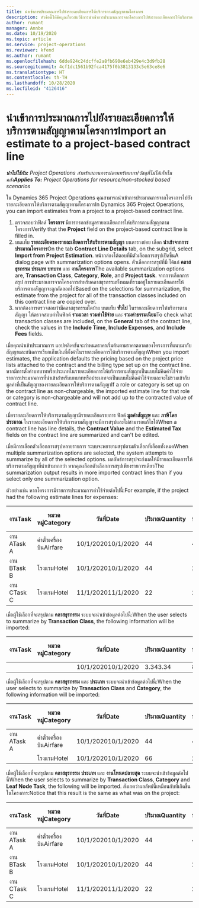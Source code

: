 ```yaml
---
title: นำเข้าการประมาณการไปยังรายละเอียดการให้บริการตามสัญญาตามโครงการ
description: หัวข้อนี้ให้ข้อมูลเกี่ยวกับวิธีการนำเข้าการประมาณการจากโครงการไปยังรายละเอียดการให้บริการตามสัญญา
author: rumant
manager: Annbe
ms.date: 10/19/2020
ms.topic: article
ms.service: project-operations
ms.reviewer: kfend
ms.author: rumant
ms.openlocfilehash: 6dde924c24dcffe2a8fb690e6eb429e4c3d9fb28
ms.sourcegitcommit: 4cf1dc1561b92fca4175f0b3813133c5e63ce8e6
ms.translationtype: HT
ms.contentlocale: th-TH
ms.lasthandoff: 10/28/2020
ms.locfileid: "4126416"
---
```

# <a name="import-an-estimate-to-a-project-based-contract-line"></a><span data-ttu-id="247d6-103">นำเข้าการประมาณการไปยังรายละเอียดการให้บริการตามสัญญาตามโครงการ</span><span class="sxs-lookup"><span data-stu-id="247d6-103">Import an estimate to a project-based contract line</span></span>

<span data-ttu-id="247d6-104">_**นำไปใช้กับ:** Project Operations สำหรับสถานการณ์ตามทรัพยากร/วัสดุที่ไม่ได้เก็บในคลัง_</span><span class="sxs-lookup"><span data-stu-id="247d6-104">_**Applies To:** Project Operations for resource/non-stocked based scenarios_</span></span>

<span data-ttu-id="247d6-105">ใน Dynamics 365 Project Operations คุณสามารถนำเข้าการประมาณการจากโครงการไปยังรายละเอียดการให้บริการตามสัญญาตามโครงการ</span><span class="sxs-lookup"><span data-stu-id="247d6-105">In Dynamics 365 Project Operations, you can import estimates from a project to a project-based contract line.</span></span>

1. <span data-ttu-id="247d6-106">ตรวจสอบว่าฟิลด์ **โครงการ** มีการกรอกข้อมูลรายละเอียดการให้บริการตามสัญญาตามโครงการ</span><span class="sxs-lookup"><span data-stu-id="247d6-106">Verify that the **Project** field on the project-based contract line is filled in.</span></span>
2. <span data-ttu-id="247d6-107">บนแท็บ **รายละเอียดของรายละเอียดการให้บริการตามสัญญา** บนตารางย่อย เลือก **นำเข้าจากการประมาณโครงการ**</span><span class="sxs-lookup"><span data-stu-id="247d6-107">On the tab **Contract Line Details** tab, on the subgrid, select **Import from Project Estimation**.</span></span> <span data-ttu-id="247d6-108">หน้ากล่องโต้ตอบที่มีตัวเลือกการสรุปเปิดขึ้น</span><span class="sxs-lookup"><span data-stu-id="247d6-108">A dialog page with summarization options opens.</span></span> <span data-ttu-id="247d6-109">ตัวเลือกการสรุปที่มี ได้แก่ **คลาสธุรกรรม** **ประเภท** **บทบาท** และ **งานโครงการ**</span><span class="sxs-lookup"><span data-stu-id="247d6-109">The available summarization options are, **Transaction Class**, **Category**, **Role**, and **Project task**.</span></span> <span data-ttu-id="247d6-110">จากการเลือกการสรุป การประมาณการจากโครงการสำหรับคลาสธุรกรรมทั้งหมดที่รวมอยู่ในรายละเอียดการให้บริการตามสัญญาจะถูกคัดลอกไป</span><span class="sxs-lookup"><span data-stu-id="247d6-110">Based on the selections for summarization, the estimate from the project for all of the transaction classes included on this contract line are copied over.</span></span> 
3. <span data-ttu-id="247d6-111">หากต้องการตรวจสอบว่ามีคลาสธุรกรรมใดบ้าง บนแท็บ **ทั่วไป** ในรายละเอียดการให้บริการตามสัญญา ให้ตรวจสอบค่าในฟิลด์ **รวมเวลา** **รวมค่าใช้จ่าย** และ **รวมค่าธรรมเนียม**</span><span class="sxs-lookup"><span data-stu-id="247d6-111">To check what transaction classes are included, on the **General** tab of the contract line, check the values in the **Include Time**, **Include Expenses**, and **Include Fees** fields.</span></span>

<span data-ttu-id="247d6-112">เมื่อคุณนำเข้าประมาณการ แอปพลิเคชันจะกำหนดราคาเริ่มต้นตามราคาตลาดของโครงการที่แนบมากับสัญญาและชนิดการเรียกเก็บเงินที่ตั้งค่าในรายละเอียดการให้บริการตามสัญญา</span><span class="sxs-lookup"><span data-stu-id="247d6-112">When you import estimates, the application defaults the pricing based on the project price lists attached to the contract and the billing type set up on the contract line.</span></span> <span data-ttu-id="247d6-113">หากมีการตั้งค่าบทบาทหรือประเภทในรายละเอียดการให้บริการตามสัญญาเป็นแบบไม่คิดค่าใช้จ่าย รายการประมาณการที่นำเข้าสำหรับบทบาทหรือประเภทจะเป็นแบบไม่คิดค่าใช้จ่ายและจะไม่รวมเข้ากับมูลค่าที่เป็นสัญญาของรายละเอียดการให้บริการตามสัญญา</span><span class="sxs-lookup"><span data-stu-id="247d6-113">If a role or category is set up on the contract line as non-chargeable, the imported estimate line for that role or category is non-chargeable and will not add up to the contracted value of contract line.</span></span>

<span data-ttu-id="247d6-114">เมื่อรายละเอียดการให้บริการตามสัญญามีรายละเอียดรายการ ฟิลด์ **มูลค่าสัญญษ** และ **ภาษีโดยประมาณ** ในรายละเอียดการให้บริการตามสัญญาจะมีการสรุปและไม่สามารถแก้ไขได้</span><span class="sxs-lookup"><span data-stu-id="247d6-114">When a contract line has line details, the **Contract Value** and the **Estimated Tax** fields on the contract line are summarized and can't be edited.</span></span>

<span data-ttu-id="247d6-115">เมื่อมีการเลือกตัวเลือกการสรุปหลายรายการ ระบบจะพยายามสรุปตามตัวเลือกที่เลือกทั้งหมด</span><span class="sxs-lookup"><span data-stu-id="247d6-115">When multiple summarization options are selected, the system attempts to summarize by all of the selected options.</span></span> <span data-ttu-id="247d6-116">ผลลัพธ์การสรุปจะส่งผลให้มีรายละเอียดการให้บริการตามสัญญาที่นำเข้ามากกว่า หากคุณเลือกตัวเลือกการสรุปเพียงรายการเดียว</span><span class="sxs-lookup"><span data-stu-id="247d6-116">The summarization output results in more imported contract lines than if you select only one summarization option.</span></span>

<span data-ttu-id="247d6-117">ตัวอย่างเช่น หากโครงการมีรายการประมาณการค่าใช้จ่ายต่อไปนี้:</span><span class="sxs-lookup"><span data-stu-id="247d6-117">For example, if the project had the following estimate lines for expenses:</span></span>

| <span data-ttu-id="247d6-118">งาน</span><span class="sxs-lookup"><span data-stu-id="247d6-118">Task</span></span> | <span data-ttu-id="247d6-119">หมวดหมู่</span><span class="sxs-lookup"><span data-stu-id="247d6-119">Category</span></span> | <span data-ttu-id="247d6-120">วันที่</span><span class="sxs-lookup"><span data-stu-id="247d6-120">Date</span></span> | <span data-ttu-id="247d6-121">ปริมาณ</span><span class="sxs-lookup"><span data-stu-id="247d6-121">Quantity</span></span> | <span data-ttu-id="247d6-122">ราคาต่อหน่วย</span><span class="sxs-lookup"><span data-stu-id="247d6-122">Unit price</span></span> | <span data-ttu-id="247d6-123">จำนวน</span><span class="sxs-lookup"><span data-stu-id="247d6-123">Amount</span></span> |
| --- | --- | --- | --- | --- | --- |
| <span data-ttu-id="247d6-124">งาน A</span><span class="sxs-lookup"><span data-stu-id="247d6-124">Task A</span></span> | <span data-ttu-id="247d6-125">ค่าตั๋วเครื่องบิน</span><span class="sxs-lookup"><span data-stu-id="247d6-125">Airfare</span></span> | <span data-ttu-id="247d6-126">10/1/2020</span><span class="sxs-lookup"><span data-stu-id="247d6-126">10/1/2020</span></span> | <span data-ttu-id="247d6-127">4</span><span class="sxs-lookup"><span data-stu-id="247d6-127">4</span></span> | <span data-ttu-id="247d6-128">400</span><span class="sxs-lookup"><span data-stu-id="247d6-128">400</span></span> | <span data-ttu-id="247d6-129">1600</span><span class="sxs-lookup"><span data-stu-id="247d6-129">1600</span></span> |
| <span data-ttu-id="247d6-130">งาน B</span><span class="sxs-lookup"><span data-stu-id="247d6-130">Task B</span></span> | <span data-ttu-id="247d6-131">โรงแรม</span><span class="sxs-lookup"><span data-stu-id="247d6-131">Hotel</span></span> | <span data-ttu-id="247d6-132">10/1/2020</span><span class="sxs-lookup"><span data-stu-id="247d6-132">10/1/2020</span></span> | <span data-ttu-id="247d6-133">4</span><span class="sxs-lookup"><span data-stu-id="247d6-133">4</span></span> | <span data-ttu-id="247d6-134">200</span><span class="sxs-lookup"><span data-stu-id="247d6-134">200</span></span> | <span data-ttu-id="247d6-135">800</span><span class="sxs-lookup"><span data-stu-id="247d6-135">800</span></span> |
| <span data-ttu-id="247d6-136">งาน C</span><span class="sxs-lookup"><span data-stu-id="247d6-136">Task C</span></span> | <span data-ttu-id="247d6-137">โรงแรม</span><span class="sxs-lookup"><span data-stu-id="247d6-137">Hotel</span></span> | <span data-ttu-id="247d6-138">11/1/2020</span><span class="sxs-lookup"><span data-stu-id="247d6-138">11/1/2020</span></span> | <span data-ttu-id="247d6-139">2</span><span class="sxs-lookup"><span data-stu-id="247d6-139">2</span></span> | <span data-ttu-id="247d6-140">200</span><span class="sxs-lookup"><span data-stu-id="247d6-140">200</span></span> | <span data-ttu-id="247d6-141">400</span><span class="sxs-lookup"><span data-stu-id="247d6-141">400</span></span> |

<span data-ttu-id="247d6-142">เมื่อผู้ใช้เลือกที่จะสรุปตาม **คลาสธุรกรรม** ระบบจะนำเข้าข้อมูลต่อไปนี้:</span><span class="sxs-lookup"><span data-stu-id="247d6-142">When the user selects to summarize by **Transaction Class**, the following information will be imported:</span></span>

| <span data-ttu-id="247d6-143">งาน</span><span class="sxs-lookup"><span data-stu-id="247d6-143">Task</span></span> | <span data-ttu-id="247d6-144">หมวดหมู่</span><span class="sxs-lookup"><span data-stu-id="247d6-144">Category</span></span> | <span data-ttu-id="247d6-145">วันที่</span><span class="sxs-lookup"><span data-stu-id="247d6-145">Date</span></span> | <span data-ttu-id="247d6-146">ปริมาณ</span><span class="sxs-lookup"><span data-stu-id="247d6-146">Quantity</span></span> | <span data-ttu-id="247d6-147">ราคาต่อหน่วย</span><span class="sxs-lookup"><span data-stu-id="247d6-147">Unit price</span></span> | <span data-ttu-id="247d6-148">จำนวน</span><span class="sxs-lookup"><span data-stu-id="247d6-148">Amount</span></span> |
| --- | --- | --- | --- | --- | --- |
| &nbsp;  | &nbsp;  | <span data-ttu-id="247d6-149">10/1/2020</span><span class="sxs-lookup"><span data-stu-id="247d6-149">10/1/2020</span></span> | <span data-ttu-id="247d6-150">3.34</span><span class="sxs-lookup"><span data-stu-id="247d6-150">3.34</span></span> | <span data-ttu-id="247d6-151">840</span><span class="sxs-lookup"><span data-stu-id="247d6-151">840</span></span> | <span data-ttu-id="247d6-152">2800</span><span class="sxs-lookup"><span data-stu-id="247d6-152">2800</span></span> |

<span data-ttu-id="247d6-153">เมื่อผู้ใช้เลือกที่จะสรุปตาม **คลาสธุรกรรม** และ **ประเภท** ระบบจะนำเข้าข้อมูลต่อไปนี้:</span><span class="sxs-lookup"><span data-stu-id="247d6-153">When the user selects to summarize by **Transaction Class** and **Category**, the following information will be imported:</span></span>

| <span data-ttu-id="247d6-154">งาน</span><span class="sxs-lookup"><span data-stu-id="247d6-154">Task</span></span> | <span data-ttu-id="247d6-155">หมวดหมู่</span><span class="sxs-lookup"><span data-stu-id="247d6-155">Category</span></span> | <span data-ttu-id="247d6-156">วันที่</span><span class="sxs-lookup"><span data-stu-id="247d6-156">Date</span></span> | <span data-ttu-id="247d6-157">ปริมาณ</span><span class="sxs-lookup"><span data-stu-id="247d6-157">Quantity</span></span> | <span data-ttu-id="247d6-158">ราคาต่อหน่วย</span><span class="sxs-lookup"><span data-stu-id="247d6-158">Unit price</span></span> | <span data-ttu-id="247d6-159">จำนวน</span><span class="sxs-lookup"><span data-stu-id="247d6-159">Amount</span></span> |
| --- | --- | --- | --- | --- | --- |
| <span data-ttu-id="247d6-160">งาน A</span><span class="sxs-lookup"><span data-stu-id="247d6-160">Task A</span></span> | <span data-ttu-id="247d6-161">ค่าตั๋วเครื่องบิน</span><span class="sxs-lookup"><span data-stu-id="247d6-161">Airfare</span></span> | <span data-ttu-id="247d6-162">10/1/2020</span><span class="sxs-lookup"><span data-stu-id="247d6-162">10/1/2020</span></span> | <span data-ttu-id="247d6-163">4</span><span class="sxs-lookup"><span data-stu-id="247d6-163">4</span></span> | <span data-ttu-id="247d6-164">400</span><span class="sxs-lookup"><span data-stu-id="247d6-164">400</span></span> | <span data-ttu-id="247d6-165">1600</span><span class="sxs-lookup"><span data-stu-id="247d6-165">1600</span></span> |
| &nbsp;  | <span data-ttu-id="247d6-166">โรงแรม</span><span class="sxs-lookup"><span data-stu-id="247d6-166">Hotel</span></span> | <span data-ttu-id="247d6-167">10/1/2020</span><span class="sxs-lookup"><span data-stu-id="247d6-167">10/1/2020</span></span> | <span data-ttu-id="247d6-168">6</span><span class="sxs-lookup"><span data-stu-id="247d6-168">6</span></span> | <span data-ttu-id="247d6-169">200</span><span class="sxs-lookup"><span data-stu-id="247d6-169">200</span></span> | <span data-ttu-id="247d6-170">1200</span><span class="sxs-lookup"><span data-stu-id="247d6-170">1200</span></span> |

<span data-ttu-id="247d6-171">เมื่อผู้ใช้เลือกที่จะสรุปตาม **คลาสธุรกรรม** **ประเภท** และ **งานโหนดปลายสุด** ระบบจะนำเข้าข้อมูลต่อไปนี้</span><span class="sxs-lookup"><span data-stu-id="247d6-171">When the user selects to summarize by **Transaction Class**, **Category** and **Leaf Node Task**, the following will be imported.</span></span> <span data-ttu-id="247d6-172">สังเกตว่าผลลัพธ์นี้เหมือนกับที่เกิดขึ้นในโครงการ:</span><span class="sxs-lookup"><span data-stu-id="247d6-172">Notice that this result is the same as what was on the project:</span></span>

| <span data-ttu-id="247d6-173">งาน</span><span class="sxs-lookup"><span data-stu-id="247d6-173">Task</span></span> | <span data-ttu-id="247d6-174">หมวดหมู่</span><span class="sxs-lookup"><span data-stu-id="247d6-174">Category</span></span> | <span data-ttu-id="247d6-175">วันที่</span><span class="sxs-lookup"><span data-stu-id="247d6-175">Date</span></span> | <span data-ttu-id="247d6-176">ปริมาณ</span><span class="sxs-lookup"><span data-stu-id="247d6-176">Quantity</span></span> | <span data-ttu-id="247d6-177">ราคาต่อหน่วย</span><span class="sxs-lookup"><span data-stu-id="247d6-177">Unit price</span></span> | <span data-ttu-id="247d6-178">จำนวน</span><span class="sxs-lookup"><span data-stu-id="247d6-178">Amount</span></span> |
| --- | --- | --- | --- | --- | --- |
| <span data-ttu-id="247d6-179">งาน A</span><span class="sxs-lookup"><span data-stu-id="247d6-179">Task A</span></span> | <span data-ttu-id="247d6-180">ค่าตั๋วเครื่องบิน</span><span class="sxs-lookup"><span data-stu-id="247d6-180">Airfare</span></span> | <span data-ttu-id="247d6-181">10/1/2020</span><span class="sxs-lookup"><span data-stu-id="247d6-181">10/1/2020</span></span> | <span data-ttu-id="247d6-182">4</span><span class="sxs-lookup"><span data-stu-id="247d6-182">4</span></span> | <span data-ttu-id="247d6-183">400</span><span class="sxs-lookup"><span data-stu-id="247d6-183">400</span></span> | <span data-ttu-id="247d6-184">1600</span><span class="sxs-lookup"><span data-stu-id="247d6-184">1600</span></span> |
| <span data-ttu-id="247d6-185">งาน B</span><span class="sxs-lookup"><span data-stu-id="247d6-185">Task B</span></span> | <span data-ttu-id="247d6-186">โรงแรม</span><span class="sxs-lookup"><span data-stu-id="247d6-186">Hotel</span></span> | <span data-ttu-id="247d6-187">10/1/2020</span><span class="sxs-lookup"><span data-stu-id="247d6-187">10/1/2020</span></span> | <span data-ttu-id="247d6-188">4</span><span class="sxs-lookup"><span data-stu-id="247d6-188">4</span></span> | <span data-ttu-id="247d6-189">200</span><span class="sxs-lookup"><span data-stu-id="247d6-189">200</span></span> | <span data-ttu-id="247d6-190">800</span><span class="sxs-lookup"><span data-stu-id="247d6-190">800</span></span> |
| <span data-ttu-id="247d6-191">งาน C</span><span class="sxs-lookup"><span data-stu-id="247d6-191">Task C</span></span> | <span data-ttu-id="247d6-192">โรงแรม</span><span class="sxs-lookup"><span data-stu-id="247d6-192">Hotel</span></span> | <span data-ttu-id="247d6-193">11/1/2020</span><span class="sxs-lookup"><span data-stu-id="247d6-193">11/1/2020</span></span> | <span data-ttu-id="247d6-194">2</span><span class="sxs-lookup"><span data-stu-id="247d6-194">2</span></span> | <span data-ttu-id="247d6-195">200</span><span class="sxs-lookup"><span data-stu-id="247d6-195">200</span></span> | <span data-ttu-id="247d6-196">400</span><span class="sxs-lookup"><span data-stu-id="247d6-196">400</span></span> |
